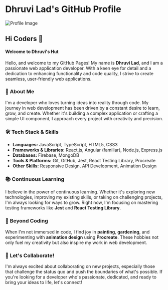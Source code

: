 # Dhruvi Lad's GitHub Profile

![Profile Image](https://github.com/dhruvi1930/dhruvi1930/assets/112989118/4a2f9502-5927-42f6-b67a-17eccf16770d)

## Hi Coders 👋

#### Welcome to Dhruvi's Hut

Hello, and welcome to my GitHub Pages! My name is **Dhruvi Lad**, and I am a passionate web application developer. With a keen eye for detail and a dedication to enhancing functionality and code quality, I strive to create seamless, user-friendly web applications.

### 🌟 **About Me**
I'm a developer who loves turning ideas into reality through code. My journey in web development has been driven by a constant desire to learn, grow, and create. Whether it's building a complex application or crafting a simple UI component, I approach every project with creativity and precision.

### 🛠️ **Tech Stack & Skills**
- **Languages:** JavaScript, TypeScript, HTML5, CSS3
- **Frameworks & Libraries:** React.js, Angular (familiar), Node.js, Express.js
- **Databases:** Firebase, MongoDB
- **Tools & Platforms:** Git, GitHub, Jest, React Testing Library, Procreate
- **Other Skills:** Responsive Design, API Development, Animation Design

### 📚 **Continuous Learning**
I believe in the power of continuous learning. Whether it's exploring new technologies, improving my existing skills, or taking on challenging projects, I'm always looking for ways to grow. Right now, I'm focusing on mastering testing frameworks like **Jest** and **React Testing Library**.

### 🎨 **Beyond Coding**
When I'm not immersed in code, I find joy in **painting**, **gardening**, and experimenting with **animation design** using **Procreate**. These hobbies not only fuel my creativity but also inspire my work in web development.

### 🤝 **Let's Collaborate!**
I'm always excited about collaborating on new projects, especially those that challenge the status quo and push the boundaries of what's possible. If you're looking for a developer who's passionate, dedicated, and ready to bring your ideas to life, let's connect!
